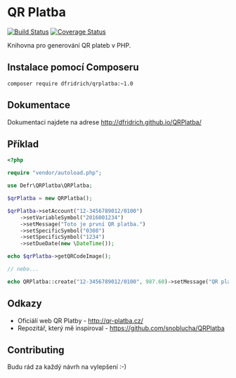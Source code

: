 # QR Platba

[![Build Status](https://travis-ci.org/dfridrich/QRPlatba.svg)](https://travis-ci.org/dfridrich/QRPlatba)
[![Coverage Status](https://coveralls.io/repos/dfridrich/QRPlatba/badge.svg?branch=master&service=github)](https://coveralls.io/github/dfridrich/QRPlatba?branch=master)

Knihovna pro generování QR plateb v PHP.

## Instalace pomocí Composeru

`composer require dfridrich/qrplatba:~1.0`

## Dokumentace

Dokumentaci najdete na adrese http://dfridrich.github.io/QRPlatba/

## Příklad

```php
<?php

require "vendor/autoload.php";

use Defr\QRPlatba\QRPlatba;

$qrPlatba = new QRPlatba();

$qrPlatba->setAccount("12-3456789012/0100")
    ->setVariableSymbol("2016001234")
    ->setMessage("Toto je první QR platba.")
    ->setSpecificSymbol("0308")
    ->setSpecificSymbol("1234")
    ->setDueDate(new \DateTime());

echo $qrPlatba->getQRCodeImage();

// nebo...

echo QRPlatba::create("12-3456789012/0100", 987.60)->setMessage("QR platba je parádní!")->getQRCodeImage();
```

## Odkazy

- Oficiálí web QR Platby - http://qr-platba.cz/
- Repozitář, který mě inspiroval - https://github.com/snoblucha/QRPlatba

## Contributing

Budu rád za každý návrh na vylepšení :-)

